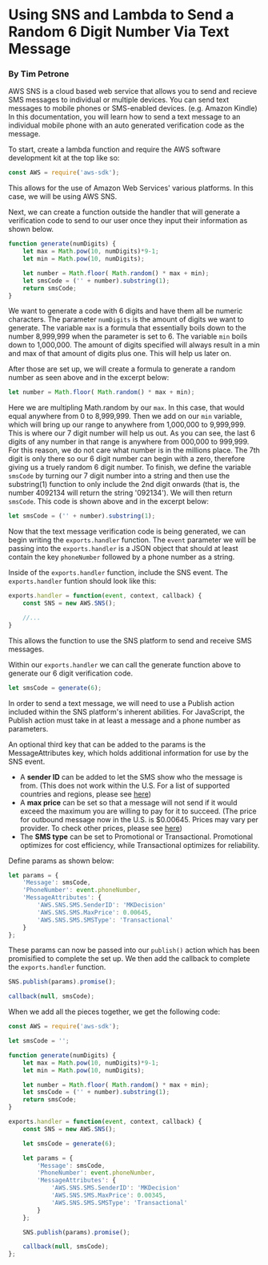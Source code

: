 # Using SNS and Lambda to Send a Random 6 Digit Number Via Text Message

### By Tim Petrone

AWS SNS is a cloud based web service that allows you to send and recieve SMS messages to individual or multiple devices. You can send text messages to mobile phones or SMS-enabled devices. (e.g. Amazon Kindle) In this documentation, you will learn how to send a text message to an individual mobile phone with an auto generated verification code as the message.

To start, create a lambda function and require the AWS software development kit at the top like so:

```javascript
const AWS = require('aws-sdk');
```

This allows for the use of Amazon Web Services' various platforms. In this case, we will be using AWS SNS.

Next, we can create a function outside the handler that will generate a verification code to send to our user once they input their information as shown below.

```javascript
function generate(numDigits) {
	let max = Math.pow(10, numDigits)*9-1;
	let min = Math.pow(10, numDigits);

	let number = Math.floor( Math.random() * max + min);
	let smsCode = ('' + number).substring(1);
	return smsCode;
}
```

We want to generate a code with 6 digits and have them all be numeric characters. The parameter `numDigits` is the amount of digits we want to generate. The variable `max` is a formula that essentially boils down to the number 8,999,999 when the parameter is set to 6. The variable `min` boils down to 1,000,000. The amount of digits specified will always result in a min and max of that amount of digits plus one. This will help us later on.

After those are set up, we will create a formula to generate a random number as seen above and in the excerpt below:

```javascript
let number = Math.floor( Math.random() * max + min);
```

Here we are multipling Math.random by our `max`. In this case, that would equal anywhere from 0 to 8,999,999. Then we add on our `min` variable, which will bring up our range to anywhere from 1,000,000 to 9,999,999. This is where our 7 digit number will help us out. As you can see, the last 6 digits of any number in that range is anywhere from 000,000 to 999,999. For this reason, we do not care what number is in the millions place. The 7th digit is only there so our 6 digit number can begin with a zero, therefore giving us a truely random 6 digit number. To finish, we define the variable `smsCode` by turning our 7 digit number into a string and then use the substring(1) function to only include the 2nd digit onwards (that is, the number 4092134 will return the string '092134'). We will then return `smsCode`. This code is shown above and in the excerpt below:

```javascript
let smsCode = ('' + number).substring(1);
```
Now that the text message verification code is being generated, we can begin writing the `exports.handler` function. The `event` parameter we will be passing into the `exports.handler` is a JSON object that should at least contain the key `phoneNumber` followed by a phone number as a string.

Inside of the `exports.handler` function, include the SNS event. The `exports.handler` funtion should look like this:

```javascript
exports.handler = function(event, context, callback) {
	const SNS = new AWS.SNS();

	//...
}
```
This allows the function to use the SNS platform to send and receive SMS messages.

Within our `exports.handler` we can call the generate function above to generate our 6 digit verification code.

```javascript
let smsCode = generate(6);
```

In order to send a text message, we will need to use a Publish action included within the SNS platform's inherent abilities. For JavaScript, the Publish action must take in at least a message and a phone number as parameters.

An optional third key that can be added to the params is the MessageAttributes key, which holds additional information for use by the SNS event.
- A **sender ID** can be added to let the SMS show who the message is from. (This does not work within the U.S. For a list of supported countries and regions, please see [here](https://docs.aws.amazon.com/sns/latest/dg/sms_supported-countries.html))
- A **max price** can be set so that a message will not send if it would exceed the maximum you are willing to pay for it to succeed. (The price for outbound message now in the U.S. is $0.00645. Prices may vary per provider. To check other prices, please see [here](https://aws.amazon.com/sns/sms-pricing/))
- The **SMS type** can be set to Promotional or Transactional. Promotional optimizes for cost efficiency, while Transactional optimizes for reliability.

Define params as shown below:

```javascript
let params = {
    'Message': smsCode,
    'PhoneNumber': event.phoneNumber,
    'MessageAttributes': {
        'AWS.SNS.SMS.SenderID': 'MKDecision'
        'AWS.SNS.SMS.MaxPrice': 0.00645,
        'AWS.SNS.SMS.SMSType': 'Transactional'
    }
};
```

These params can now be passed into our `publish()` action which has been promisified to complete the set up. We then add the callback to complete the `exports.handler` function.

```javascript
SNS.publish(params).promise();

callback(null, smsCode);
```

When we add all the pieces together, we get the following code:

```javascript
const AWS = require('aws-sdk');

let smsCode = '';

function generate(numDigits) {
	let max = Math.pow(10, numDigits)*9-1;
	let min = Math.pow(10, numDigits);

	let number = Math.floor( Math.random() * max + min);
	let smsCode = ('' + number).substring(1);
	return smsCode;
}

exports.handler = function(event, context, callback) {
	const SNS = new AWS.SNS();

	let smsCode = generate(6);

	let params = {
		'Message': smsCode,
		'PhoneNumber': event.phoneNumber,
		'MessageAttributes': {
			'AWS.SNS.SMS.SenderID': 'MKDecision'
			'AWS.SNS.SMS.MaxPrice': 0.00345,
			'AWS.SNS.SMS.SMSType': 'Transactional'
		}
	};

	SNS.publish(params).promise();

	callback(null, smsCode);
};
```
